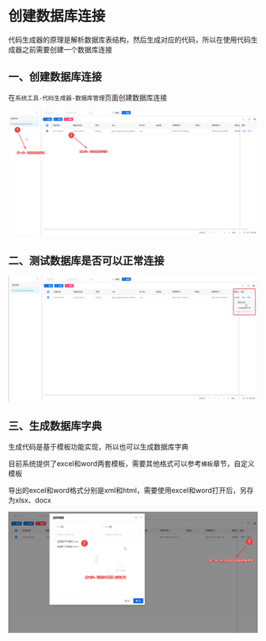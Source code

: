 # 创建数据库连接

代码生成器的原理是解析数据库表结构，然后生成对应的代码，所以在使用代码生成器之前需要创建一个数据库连接

## 一、创建数据库连接

在`系统工具-代码生成器-数据库管理`页面创建数据库连接

![image-20250114100154067](images\image-20250114100154067.png)

## 二、测试数据库是否可以正常连接

![image-20250114100347895](images\image-20250114100347895.png)

## 三、生成数据库字典

生成代码是基于模板功能实现，所以也可以生成数据库字典

目前系统提供了excel和word两套模板，需要其他格式可以参考`模板`章节，自定义模板

导出的excel和word格式分别是xml和html，需要使用excel和word打开后，另存为xlsx、docx

![image-20250114101218929](images\image-20250114101218929.png)
